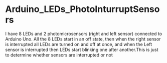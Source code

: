 # Arduino_LEDs_PhotoInturruptSensors
I have 8 LEDs and 2 photomicrosensors (right and left sensor) connected to Arduino Uno. All the 8 LEDs start in an off state, then when the right sensor is interrupted all LEDs are turned on and off at once, and when the Left sensor is interrupted then LEDs start blinking one after another.This is just to determine whether sensors are interrupted or not
